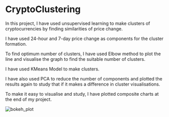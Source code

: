 # CryptoClustering

In this project, I have used unsupervised learning to make clusters of cryptocurrencies by finding similarities of price change.

I have used 24-hour and 7-day price change as components for the cluster formation.

To find optimum number of clusters, I have used Elbow method to plot the line and visualise the graph to find the suitable number of clusters.

I have used KMeans Model to make clusters.

I have also used PCA to reduce the number of components and plotted the results again to study that if it makes a difference in cluster visualisations.

To make it easy to visualise and study, I have plotted composite charts at the end of my project.

![bokeh_plot](https://github.com/ubnas1/CryptoClustering/assets/116352196/86882ba3-da67-4959-a0a0-138186c82ab9)

